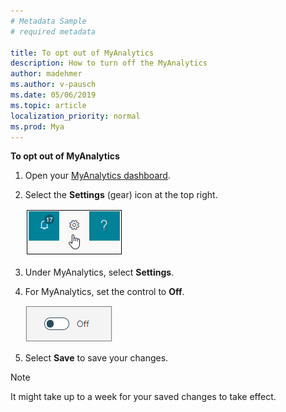 ```yaml
---
# Metadata Sample
# required metadata

title: To opt out of MyAnalytics 
description: How to turn off the MyAnalytics 
author: madehmer
ms.author: v-pausch
ms.date: 05/06/2019
ms.topic: article
localization_priority: normal 
ms.prod: Mya
---
```


**To opt out of MyAnalytics**

1. Open your [MyAnalytics dashboard](https://myanalytics.microsoft.com).
2. Select the **Settings** (gear) icon at the top right.

    ![MyAnalytics settings.](../../Images/mya/use/mya-gear-settings.png)

3. Under MyAnalytics, select **Settings**.
4. For MyAnalytics, set the control to **Off**.

    ![Slider in off position.](../../Images/mya/use/Slider-off.png)
  
5. Select **Save** to save your changes.

> [!NOTE]
> It might take up to a week for your saved changes to take effect.